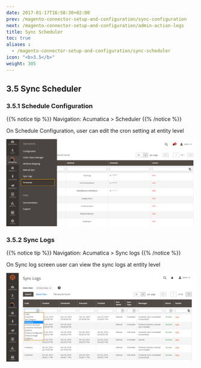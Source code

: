 ```yaml
---
date: 2017-01-17T16:58:30+02:00
prev: /magento-connector-setup-and-configuration/sync-configuration
next: /magento-connector-setup-and-configuration/admin-action-logs
title: Sync Scheduler
toc: true
aliases :
  - /magento-connector-setup-and-configuration/sync-scheduler
icon: "<b>3.5</b>"
weight: 305
---
```


## 3.5 Sync Scheduler

### 3.5.1	Schedule Configuration

{{% notice tip %}} 
Navigation: Acumatica > Scheduler 
{{% /notice %}}

<p>On Schedule Configuration, user can edit the cron setting at entity level</p>

![sync-scheduler](images/sync-scheduler.png?classes=shadow)

### 3.5.2	Sync Logs

{{% notice tip %}} 
Navigation: Acumatica > Sync logs 
{{% /notice %}}

<p>On Sync log screen user can view the sync logs at entity level</p>

![sync-scheduler-1](images/sync-scheduler-1.png?classes=shadow)
